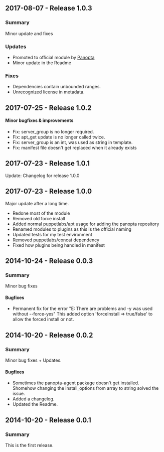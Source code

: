 ## 2017-08-07 - Release 1.0.3
### Summary
Minor update and fixes

### Updates
- Promoted to official module by [Panopta](https://www.panopta.com)
- Minor update in the Readme

### Fixes
- Dependencies contain unbounded ranges.
- Unrecognized license in metadata.

## 2017-07-25 - Release 1.0.2
#### Minor bugfixes & improvements

- Fix: server_group is no longer required.
- Fix: apt_get update is no longer called twice.
- Fix: server_group is an int, was used as string in template.
- Fix: manifest file doesn't get replaced when it already exists

## 2017-07-23 - Release 1.0.1
Update: Changelog for release 1.0.0

## 2017-07-23 - Release 1.0.0
Major update after a long time.
 - Redone most of the module
 - Removed old force install
 - Added normal puppetlabs/apt usage for adding the panopta repository
 - Renamed modules to plugins as this is the official naming
 - Updated tests for my test environment
 - Removed puppetlabs/concat dependency
 - Fixed how plugins being handled in manifest

## 2014-10-24 - Release 0.0.3
### Summary

Minor bug fixes

#### Bugfixes
- Permanent fix for the error "E: There are problems and -y was used without --force-yes"
  This added option 'forceInstall => true/false' to allow the forced install or not.

## 2014-10-20 - Release 0.0.2

### Summary

Minor bug fixes + Updates.

#### Bugfixes
- Sometimes the panopta-agent package doesn't get installed. Shomehow changing the install_options from array to string solved the issue.
- Added a changelog.
- Updated the Readme.

## 2014-10-20 - Release 0.0.1

### Summary
This is the first release.
